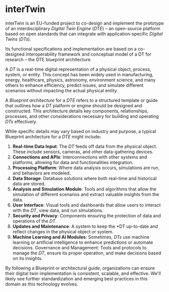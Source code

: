 # interTwin

interTwin is an EU-funded project to co-design and implement the prototype of an interdisciplinary *Digital Twin Engine* (*DTE*) – an open-source platform based on open standards that can integrate with application-specific *Digital Twins* (*DTs*).

Its functional specifications and implementation are based on a co-designed interoperability framework and conceptual model of a DT for research – the DTE blueprint architecture.

A *DT* is a real-time digital representation of a physical object, process, system, or entity. This concept has been widely used in manufacturing, energy, healthcare, physics, astronomy, environment science, and many others to enhance efficiency, predict issues, and simulate different scenarios without impacting the actual physical entity.

A *Blueprint architecture* for a *DTE* refers to a structured template or guide that outlines how a *DT* platform or engine should be designed and constructed. This architecture details key components, relationships, processes, and other considerations necessary for building and operating *DTs* effectively.

While specific details may vary based on industry and purpose, a typical Blueprint architecture for a *DTE* might include:

1. **Real-time Data Input**: The *DT* feeds off data from the physical object. These include sensors, cameras, and other data-gathering devices.
2. **Connections and APIs**: Interconnections with other systems and platforms, allowing for data and functionalities integration.
3. **Processing Platform**: Where data analysis occurs, simulations are run, and behaviors are modeled.
4. **Data Storage**: Database solutions where both real-time and historical data are stored.
5. **Analysis and Simulation Module**: Tools and algorithms that allow the simulation of different scenarios and extract valuable insights from the data.
6. **User Interface**: Visual tools and dashboards that allow users to interact with the *DT*, view data, and run simulations.
7. **Security and Privacy**: Components ensuring the protection of data and operations of the *DT*.
8. **Updates and Maintenance**: A system to keep the *DT up-to-date and reflect changes in the physical object or system.
9. **Machine Learning and AI Modules**: Sometimes, *DTs* use machine learning or artificial intelligence to enhance predictions or automate decisions.
Governance and Management: Tools and protocols to manage the *DT*, ensure its proper operation, and make decisions based on its insights.

By following a Blueprint or architectural guide, organizations can ensure their digital twin implementation is consistent, scalable, and effective. We'll likely see further standardization and emerging best practices in this domain as this technology evolves.